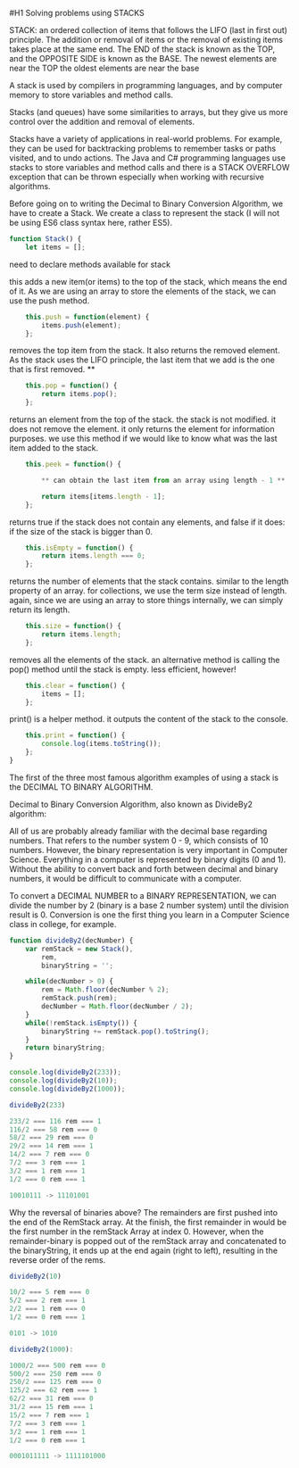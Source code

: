 #H1 Solving problems using STACKS

STACK: an ordered collection of items that follows the LIFO (last in first out) principle. The addition or removal of items or the removal of existing items takes place at the same end.
The END of the stack is known as the TOP,
and the OPPOSITE SIDE is known as the BASE.
The newest elements are near the TOP
the oldest elements are near the base

A stack is used by compilers in programming languages, and by computer memory to store variables and method calls.

Stacks (and queues) have some similarities to arrays, but they give us more control over the addition and removal of elements.

Stacks have a variety of applications in real-world problems. For example, they can be used for backtracking problems to remember tasks or paths visited, and to undo actions. The Java and C# programming languages use stacks to store variables and method calls and there is a STACK OVERFLOW exception that can be thrown especially when working with recursive algorithms.

Before going on to writing the Decimal to Binary Conversion Algorithm, we have to create a Stack. We create a class to represent the stack (I will not be using ES6 class syntax here, rather ES5).

```javascript
function Stack() {
    let items = [];
```

need to declare methods available for stack

this adds a new item(or items) to the top of the stack, which means the end of it. As we are using an array to store the elements of the stack, we can use the push method.

```javascript
    this.push = function(element) {
        items.push(element);
    };
```
removes the top item from the stack. It also returns the removed element. As the stack uses the LIFO principle, the last item that we add is the one that is first removed. **

```javascript
    this.pop = function() {
        return items.pop();
    };
```

returns an element from the top of the stack. the stack is not modified. it does not remove the element. it only returns the element for information purposes. we use this method if we would like to know what was the last item added to the stack.

```javascript
    this.peek = function() {

        ** can obtain the last item from an array using length - 1 **

        return items[items.length - 1];
    };
```

returns true if the stack does not contain any elements, and false if it does: if the size of the stack is bigger than 0.

```javascript
    this.isEmpty = function() {
        return items.length === 0;
    };
```
returns the number of elements that the stack contains. similar to the length property of an array. for collections, we use the term size instead of length. again, since we are using an array to store things internally, we can simply return its length.

```javascript
    this.size = function() {
        return items.length;
    };
```

removes all the elements of the stack. an alternative method is calling the pop() method until the stack is empty. less efficient, however!

```javascript
    this.clear = function() {
        items = [];
    };
```

print() is a helper method. it outputs the content of the stack to the console.

```javascript
    this.print = function() {
        console.log(items.toString());
    };
}
```

The first of the three most famous algorithm examples of using a stack is the DECIMAL TO BINARY ALGORITHM.

Decimal to Binary Conversion Algorithm, also known as DivideBy2 algorithm:

All of us are probably already familiar with the decimal base regarding numbers. That refers to the number system 0 - 9, which consists of 10 numbers. However, the binary representation is very important in Computer Science. Everything in a computer is represented by binary digits (0 and 1). Without the ability to convert back and forth between decimal and binary numbers, it would be difficult to communicate with a computer.

To convert a DECIMAL NUMBER to a BINARY REPRESENTATION, we can divide the number by 2 (binary is a base 2 number system) until the division result is 0. Conversion is one the first thing you learn in a Computer Science class in college, for example.

```javascript
function divideBy2(decNumber) {
    var remStack = new Stack(),
        rem,
        binaryString = '';

    while(decNumber > 0) {
        rem = Math.floor(decNumber % 2);
        remStack.push(rem);
        decNumber = Math.floor(decNumber / 2);
    }
    while(!remStack.isEmpty()) {
        binaryString += remStack.pop().toString();
    }
    return binaryString;
}

console.log(divideBy2(233));
console.log(divideBy2(10));
console.log(divideBy2(1000));
```

```javascript
divideBy2(233)

233/2 === 116 rem === 1
116/2 === 58 rem === 0
58/2 === 29 rem === 0
29/2 === 14 rem === 1
14/2 === 7 rem === 0
7/2 === 3 rem === 1
3/2 === 1 rem === 1
1/2 === 0 rem === 1

10010111 -> 11101001
```

Why the reversal of binaries above? The remainders are first pushed into the end of the RemStack array. At the finish, the first remainder in would be the first number in the remStack Array at index 0. However, when the remainder-binary is popped out of the remStack array and concatenated to the binaryString, it ends up at the end again (right to left), resulting in the reverse order of the rems.

```javascript
divideBy2(10)

10/2 === 5 rem === 0
5/2 === 2 rem === 1
2/2 === 1 rem === 0
1/2 === 0 rem === 1

0101 -> 1010

divideBy2(1000):

1000/2 === 500 rem === 0
500/2 === 250 rem === 0
250/2 === 125 rem === 0
125/2 === 62 rem === 1
62/2 === 31 rem === 0
31/2 === 15 rem === 1
15/2 === 7 rem === 1
7/2 === 3 rem === 1
3/2 === 1 rem === 1
1/2 === 0 rem === 1

0001011111 -> 1111101000
```
